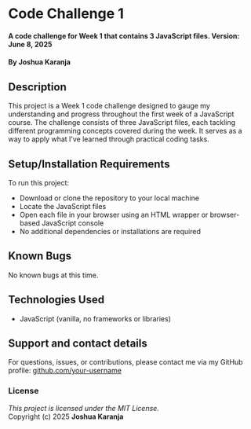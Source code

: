 # Code Challenge 1  
#### A code challenge for Week 1 that contains 3 JavaScript files. Version: June 8, 2025  
#### By **Joshua Karanja**

## Description  
This project is a Week 1 code challenge designed to gauge my understanding and progress throughout the first week of a JavaScript course. The challenge consists of three JavaScript files, each tackling different programming concepts covered during the week. It serves as a way to apply what I’ve learned through practical coding tasks.

## Setup/Installation Requirements  
To run this project:  
* Download or clone the repository to your local machine  
* Locate the JavaScript files  
* Open each file in your browser using an HTML wrapper or browser-based JavaScript console  
* No additional dependencies or installations are required  

## Known Bugs  
No known bugs at this time.

## Technologies Used  
* JavaScript (vanilla, no frameworks or libraries)

## Support and contact details  
For questions, issues, or contributions, please contact me via my GitHub profile: [github.com/your-username](https://github.com/your-username)

### License  
*This project is licensed under the MIT License.*  
Copyright (c) 2025 **Joshua Karanja**
